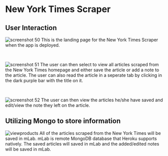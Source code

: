 # New York Times Scraper

## User Interaction

![screenshot 50](https://user-images.githubusercontent.com/33135335/39675450-366404f2-5129-11e8-8fdb-791304fb3b0b.png)
This is the landing page for the New York Times Scraper when the app is deployed.

&nbsp;

![screenshot 51](https://user-images.githubusercontent.com/33135335/39675462-58b46100-5129-11e8-8e67-18871ef1caf0.png)
The user can then select to view all articles scraped from the New York Times homepage and either save the article or add a note to the article. The user can also read the article in a seperate tab by clicking in the dark purple bar with the title on it.

&nbsp;

![screenshot 52](https://user-images.githubusercontent.com/33135335/39675485-8d5bc3da-5129-11e8-83d3-22be3ef87ed3.png)
The user can then view the articles he/she have saved and edit/view the note they left on the article.

## Utilizing Mongo to store information

![viewproducts](https://user-images.githubusercontent.com/33135335/39675501-c8d251ea-5129-11e8-9605-da0f9c4243c9.png)
All of the articles scraped from the New York Times will be saved in mLab. mLab is remote MongoDB database that Heroku supports natively. The saved articles will saved in mLab and the added/edited notes will be saved in mLab.
